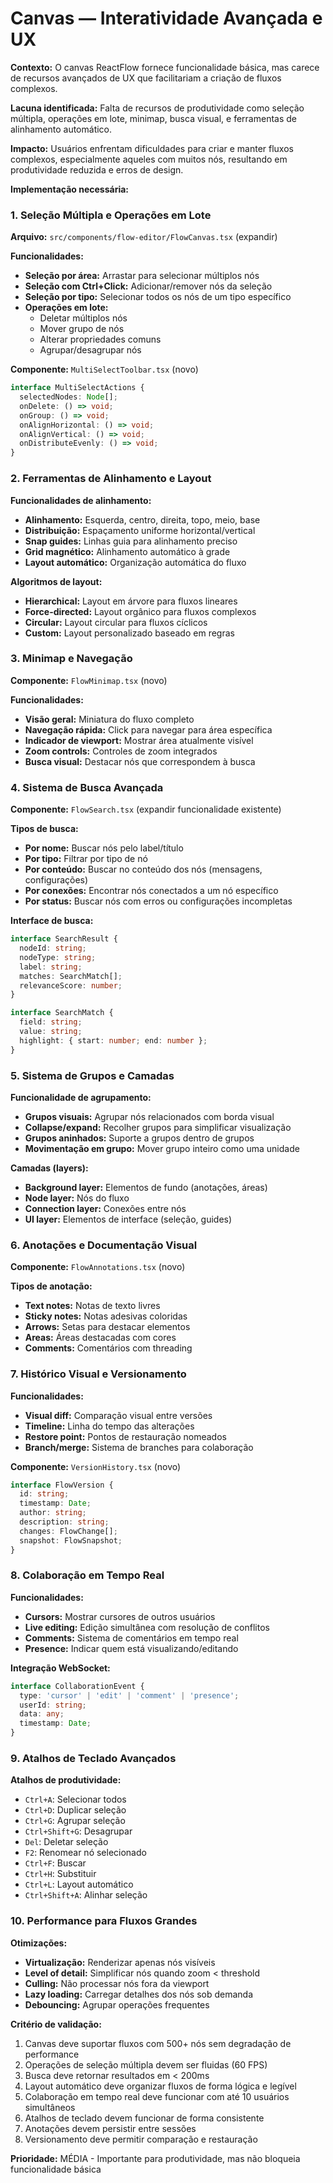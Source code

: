 # Canvas — Interatividade Avançada e UX

**Contexto:** O canvas ReactFlow fornece funcionalidade básica, mas carece de recursos avançados de UX que facilitariam a criação de fluxos complexos.

**Lacuna identificada:** Falta de recursos de produtividade como seleção múltipla, operações em lote, minimap, busca visual, e ferramentas de alinhamento automático.

**Impacto:** Usuários enfrentam dificuldades para criar e manter fluxos complexos, especialmente aqueles com muitos nós, resultando em produtividade reduzida e erros de design.

**Implementação necessária:**

### 1. Seleção Múltipla e Operações em Lote

**Arquivo:** `src/components/flow-editor/FlowCanvas.tsx` (expandir)

**Funcionalidades:**
- **Seleção por área:** Arrastar para selecionar múltiplos nós
- **Seleção com Ctrl+Click:** Adicionar/remover nós da seleção
- **Seleção por tipo:** Selecionar todos os nós de um tipo específico
- **Operações em lote:**
  - Deletar múltiplos nós
  - Mover grupo de nós
  - Alterar propriedades comuns
  - Agrupar/desagrupar nós

**Componente:** `MultiSelectToolbar.tsx` (novo)
```typescript
interface MultiSelectActions {
  selectedNodes: Node[];
  onDelete: () => void;
  onGroup: () => void;
  onAlignHorizontal: () => void;
  onAlignVertical: () => void;
  onDistributeEvenly: () => void;
}
```

### 2. Ferramentas de Alinhamento e Layout

**Funcionalidades de alinhamento:**
- **Alinhamento:** Esquerda, centro, direita, topo, meio, base
- **Distribuição:** Espaçamento uniforme horizontal/vertical
- **Snap guides:** Linhas guia para alinhamento preciso
- **Grid magnético:** Alinhamento automático à grade
- **Layout automático:** Organização automática do fluxo

**Algoritmos de layout:**
- **Hierarchical:** Layout em árvore para fluxos lineares
- **Force-directed:** Layout orgânico para fluxos complexos
- **Circular:** Layout circular para fluxos cíclicos
- **Custom:** Layout personalizado baseado em regras

### 3. Minimap e Navegação

**Componente:** `FlowMinimap.tsx` (novo)

**Funcionalidades:**
- **Visão geral:** Miniatura do fluxo completo
- **Navegação rápida:** Click para navegar para área específica
- **Indicador de viewport:** Mostrar área atualmente visível
- **Zoom controls:** Controles de zoom integrados
- **Busca visual:** Destacar nós que correspondem à busca

### 4. Sistema de Busca Avançada

**Componente:** `FlowSearch.tsx` (expandir funcionalidade existente)

**Tipos de busca:**
- **Por nome:** Buscar nós pelo label/título
- **Por tipo:** Filtrar por tipo de nó
- **Por conteúdo:** Buscar no conteúdo dos nós (mensagens, configurações)
- **Por conexões:** Encontrar nós conectados a um nó específico
- **Por status:** Buscar nós com erros ou configurações incompletas

**Interface de busca:**
```typescript
interface SearchResult {
  nodeId: string;
  nodeType: string;
  label: string;
  matches: SearchMatch[];
  relevanceScore: number;
}

interface SearchMatch {
  field: string;
  value: string;
  highlight: { start: number; end: number };
}
```

### 5. Sistema de Grupos e Camadas

**Funcionalidade de agrupamento:**
- **Grupos visuais:** Agrupar nós relacionados com borda visual
- **Collapse/expand:** Recolher grupos para simplificar visualização
- **Grupos aninhados:** Suporte a grupos dentro de grupos
- **Movimentação em grupo:** Mover grupo inteiro como uma unidade

**Camadas (layers):**
- **Background layer:** Elementos de fundo (anotações, áreas)
- **Node layer:** Nós do fluxo
- **Connection layer:** Conexões entre nós
- **UI layer:** Elementos de interface (seleção, guides)

### 6. Anotações e Documentação Visual

**Componente:** `FlowAnnotations.tsx` (novo)

**Tipos de anotação:**
- **Text notes:** Notas de texto livres
- **Sticky notes:** Notas adesivas coloridas
- **Arrows:** Setas para destacar elementos
- **Areas:** Áreas destacadas com cores
- **Comments:** Comentários com threading

### 7. Histórico Visual e Versionamento

**Funcionalidades:**
- **Visual diff:** Comparação visual entre versões
- **Timeline:** Linha do tempo das alterações
- **Restore point:** Pontos de restauração nomeados
- **Branch/merge:** Sistema de branches para colaboração

**Componente:** `VersionHistory.tsx` (novo)
```typescript
interface FlowVersion {
  id: string;
  timestamp: Date;
  author: string;
  description: string;
  changes: FlowChange[];
  snapshot: FlowSnapshot;
}
```

### 8. Colaboração em Tempo Real

**Funcionalidades:**
- **Cursors:** Mostrar cursores de outros usuários
- **Live editing:** Edição simultânea com resolução de conflitos
- **Comments:** Sistema de comentários em tempo real
- **Presence:** Indicar quem está visualizando/editando

**Integração WebSocket:**
```typescript
interface CollaborationEvent {
  type: 'cursor' | 'edit' | 'comment' | 'presence';
  userId: string;
  data: any;
  timestamp: Date;
}
```

### 9. Atalhos de Teclado Avançados

**Atalhos de produtividade:**
- `Ctrl+A`: Selecionar todos
- `Ctrl+D`: Duplicar seleção
- `Ctrl+G`: Agrupar seleção
- `Ctrl+Shift+G`: Desagrupar
- `Del`: Deletar seleção
- `F2`: Renomear nó selecionado
- `Ctrl+F`: Buscar
- `Ctrl+H`: Substituir
- `Ctrl+L`: Layout automático
- `Ctrl+Shift+A`: Alinhar seleção

### 10. Performance para Fluxos Grandes

**Otimizações:**
- **Virtualização:** Renderizar apenas nós visíveis
- **Level of detail:** Simplificar nós quando zoom < threshold
- **Culling:** Não processar nós fora da viewport
- **Lazy loading:** Carregar detalhes dos nós sob demanda
- **Debouncing:** Agrupar operações frequentes

**Critério de validação:**
1. Canvas deve suportar fluxos com 500+ nós sem degradação de performance
2. Operações de seleção múltipla devem ser fluidas (60 FPS)
3. Busca deve retornar resultados em < 200ms
4. Layout automático deve organizar fluxos de forma lógica e legível
5. Colaboração em tempo real deve funcionar com até 10 usuários simultâneos
6. Atalhos de teclado devem funcionar de forma consistente
7. Anotações devem persistir entre sessões
8. Versionamento deve permitir comparação e restauração

**Prioridade:** MÉDIA - Importante para produtividade, mas não bloqueia funcionalidade básica
